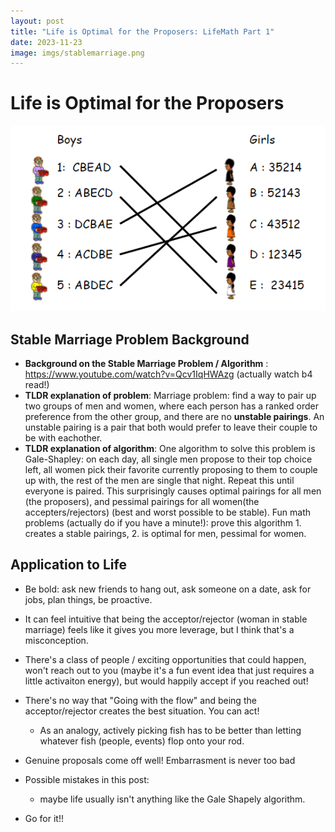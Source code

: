 ```yaml
---
layout: post
title: "Life is Optimal for the Proposers: LifeMath Part 1"
date: 2023-11-23
image: imgs/stablemarriage.png
---
```


# Life is Optimal for the Proposers

![Thoughts Image](../imgs/stablemarriage.png)

## Stable Marriage Problem Background

- **Background on the Stable Marriage Problem / Algorithm** : https://www.youtube.com/watch?v=Qcv1IqHWAzg (actually watch b4 read!)
- **TLDR explanation of problem**: Marriage problem: find a way to pair up two groups of men and women, where each person has a ranked order preference from the other group, and there are no **unstable pairings**. An unstable pairing is a pair that both would prefer to leave their couple to be with eachother.
- **TLDR explanation of algorithm**: One algorithm to solve this problem is Gale-Shapley: on each day, all single men propose to their top choice left, all women pick their favorite currently proposing to them to couple up with, the rest of the men are single that night. Repeat this until everyone is paired. This surprisingly causes optimal pairings for all men (the proposers), and pessimal pairings for all women(the accepters/rejectors) (best and worst possible to be stable). Fun math problems (actually do if you have a minute!): prove this algorithm 1. creates a stable pairings, 2. is optimal for men, pessimal for women. 

## Application to Life

- Be bold: ask new friends to hang out, ask someone on a date, ask for jobs, plan things, be proactive. 
- It can feel intuitive that being the acceptor/rejector (woman in stable marriage) feels like it gives you more leverage, but I think that's a misconception. 
- There's a class of people / exciting opportunities that could happen, won't reach out to you (maybe it's a fun event idea that just requires a little activaiton energy), but would happily accept if you reached out!
- There's no way that "Going with the flow" and being the acceptor/rejector creates the best situation. You can act!
  - As an analogy, actively picking fish has to be better than letting whatever fish (people, events) flop onto your rod. 
- Genuine proposals come off well! Embarrasment is never too bad
- Possible mistakes in this post: 
  - maybe life usually isn't anything like the Gale Shapely algorithm. 


- Go for it!!


